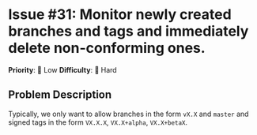 # Issue #31: Monitor newly created branches and tags and immediately delete non-conforming ones.

**Priority**: 🚀 Low
**Difficulty**: 🔴 Hard

## Problem Description

Typically, we only want to allow branches in the form `vX.X` and `master` and signed tags in the form `VX.X.X`, `VX.X+alpha`, `VX.X+betaX`.
